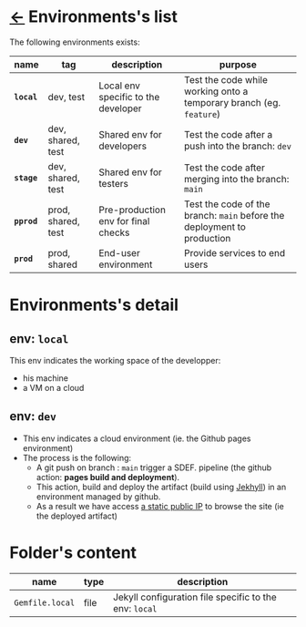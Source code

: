 [//]: #(Reference)
[homepage]:        ../README.md
[ip_public]:       https://abelgacem.github.io/project/
[url_jekyll]:      https://jekyllrb.com
[url_githubpages]: https://pages.github.com
[doc_contribute]:  ./CONTRIBUTING
[doc_changelog]:  ./CHANGELOG



# [&larr;][homepage] Environments's list

The following environments exists:

|name|tag|description|purpose|
|-|-|-|-|
|**`local`**|dev, test|Local env specific to the developer|Test the code while working onto a temporary branch (eg. `feature`)|
|**`dev`**|dev, shared, test|Shared env for developers|Test the code after a push into the branch: `dev`|
|**`stage`**|dev, shared, test|Shared env for testers|Test the code after merging into the branch: `main`|
|**`pprod`**|prod, shared, test|Pre-production env for final checks|Test the code of the branch: `main` before the deployment to production|
|**`prod`**|prod, shared|End-user environment|Provide services to end users|

# Environments's detail
## env: `local`
This env indicates the working space of the developper:
  - his machine
  - a VM on a cloud
## env: `dev`
- This env indicates a cloud environment (ie. the Github pages environment)
- The process is the following:
  - A git push on branch : `main` trigger a SDEF. pipeline (the github action: **pages build and deployment**).
  - This action, build and deploy the artifact (build using [Jekhyll][url_jekyll]) in an environment managed by github.
  - As a result we have access [a static public IP][ip_public] to browse the site (ie the deployed artifact)

# Folder's content
|name|type|description|
|-|-|-|
|`Gemfile.local`|file|Jekyll configuration file specific to the env: `local`|
